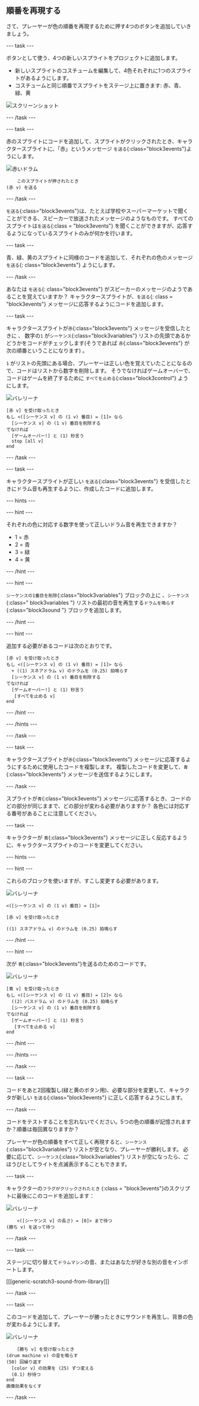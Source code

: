 ## 順番を再現する

さて、プレーヤーが色の順番を再現するために押す4つのボタンを追加していきましょう。

\--- task \---

ボタンとして使う、4つの新しいスプライトをプロジェクトに追加します。

+ 新しいスプライトのコスチュームを編集して、4色それぞれに1つのスプライトがあるようにします。
+ コスチュームと同じ順番でスプライトをステージ上に置きます: 赤、青、緑、黄

![スクリーンショット](images/colour-drums.png)

\--- /task \---

\--- task \---

赤のスプライトにコードを追加して、スプライトがクリックされたとき、キャラクタースプライトに、「赤」というメッセージ `を送る`{:class="block3events"}ようにします。

![赤いドラム](images/red_drum.png)

```blocks3
    このスプライトが押されたとき
(赤 v) を送る
```

\--- /task \---

`を送る`{:class="block3events"}は、たとえば学校やスーパーマーケットで聞くことができる、スピーカーで放送されたメッセージのようなものです。 すべてのスプライトは`を送る`{:class = "block3events"} を聞くことができますが、応答するようになっているスプライトのみが何かを行います。

\--- task \---

青、緑、黄のスプライトに同様のコードを追加して、それぞれの色のメッセージ `を送る`{: class="block3events"} ようにします。

\--- /task \---

あなたは `を送る`{: class="block3events"} がスピーカーのメッセージのようであることを覚えていますか？ キャラクタースプライトが、`を送る`{: class = "block3events"} メッセージに応答するようにコードを追加します。

\--- task \---

キャラクタースプライトが`赤`{:class="block3events"} メッセージを受信したときに 、 数字の`1` が`シーケンス`{:class="block3variables"} リストの先頭であるかどうかをコードがチェックします(そうであれば `赤`{:class="block3events"} が次の順番ということになります) 。

`1` がリストの先頭にある場合、プレーヤーは正しい色を覚えていたことになるので、コードはリストから数字を削除します。 そうでなければゲームオーバーで、コードはゲームを終了するために `すべてを止める`{:class="block3control"} ようにします。

![バレリーナ](images/ballerina.png)

```blocks3
[赤 v] を受け取ったとき
もし <([シーケンス v] の (1 v) 番目) = [1]> なら 
  [シーケンス v] の (1 v) 番目を削除する
でなければ 
  [ゲームオーバー!] と (1) 秒言う
  stop [all v]
end
```

\--- /task \---

\--- task \---

キャラクタースプライトが正しい `を送る`{:class="block3events"} を受信したときにドラム音も再生するように、作成したコードに追加します。

\--- hints \---

\--- hint \---

それぞれの色に対応する数字を使って正しいドラム音を再生できますか？

+ 1 = 赤
+ 2 = 青
+ 3 = 緑
+ 4 = 黄

\--- /hint \---

\--- hint \---

`シーケンスの1番目を削除`{:class="block3variables"} ブロックの上に 、`シーケンス`{:class=" block3variables "} リストの最初の音を再生する`ドラムを鳴らす`{:class="block3sound "} ブロックを追加します。

\--- /hint \---

\--- hint \---

追加する必要があるコードは次のとおりです。

```blocks3
[赤 v] を受け取ったとき
もし <([シーケンス v] の (1 v) 番目) = [1]> なら 
  + ((1) スネアドラム v) のドラムを (0.25) 拍鳴らす
  [シーケンス v] の (1 v) 番目を削除する
でなければ 
  [ゲームオーバー!] と (1) 秒言う
   [すべてを止める v]
end
```

\--- /hint \---

\--- /hints \---

\--- /task \---

\--- task \---

キャラクタースプライトが`赤`{:class="block3events"} メッセージに応答するようにするために使用したコードを複製します。 複製したコードを変更して、`青`{:class="block3events"} メッセージを送信するようにします。

\--- /task \---

スプライトが`青`{:class="block3events"} メッセージに応答するとき、コードのどの部分が同じままで、どの部分が変わる必要がありますか？ 各色には対応する番号があることに注意してください。

\--- task \---

キャラクターが `青`{:class="block3events"} メッセージに正しく反応するように、キャラクタースプライトのコードを変更してください。

\--- hints \---

\--- hint \---

これらのブロックを使いますが、すこし変更する必要があります。

![バレリーナ](images/ballerina.png)

```blocks3
<([シーケンス v] の (1 v) 番目) = [1]>

[赤 v] を受け取ったとき

((1) スネアドラム v) のドラムを (0.25) 拍鳴らす
```

\--- /hint \---

\--- hint \---

次が `青`{:class="block3events"}を送るのためのコードです。

![バレリーナ](images/ballerina.png)

```blocks3
[青 v] を受け取ったとき
もし <([シーケンス v] の (1 v) 番目) = [2]> なら 
  ((2) バスドラム v) のドラムを (0.25) 拍鳴らす
  [シーケンス v] の (1 v) 番目を削除する
でなければ 
  [ゲームオーバー!] と (1) 秒言う
   [すべてを止める v]
end
```

\--- /hint \---

\--- /hints \---

\--- /task \---

\--- task \---

コードをあと2回複製し(緑と黄のボタン用)、必要な部分を変更して、キャラクタが新しい `を送る`{:class="block3events"} に正しく応答するようにします。

\--- /task \---

コードをテストすることを忘れないでください。5つの色の順番が記憶されますか？順番は毎回異なりますか？

プレーヤーが色の順番をすべて正しく再現すると、`シーケンス`{:class="block3variables"} リストが空となり、プレーヤーが勝利します。 必要に応じて、`シーケンス`{:class="block3variables"} リストが空になったら、ごほうびとしてライトを点滅表示することもできます。

\--- task \---

キャラクターの`フラグがクリックされたとき` {:class = "block3events"}のスクリプトに最後にこのコードを追加します：

![バレリーナ](images/ballerina.png)

```blocks3
    <([シーケンス v] の長さ) = [0]> まで待つ
(勝ち v) を送って待つ
```

\--- /task \---

\--- task \---

ステージに切り替えて`ドラムマシン`の音、またはあなたが好きな別の音をインポートします。

[[[generic-scratch3-sound-from-library]]]

\--- /task \---

\--- task \---

このコードを追加して、プレーヤーが勝ったときにサウンドを再生し、背景の色が変わるようにします。

![バレリーナ](images/stage.png)

```blocks3
    [勝ち v] を受け取ったとき
(drum machine v) の音を鳴らす
(50) 回繰り返す 
  [color v] の効果を (25) ずつ変える
  (0.1) 秒待つ
end
画像効果をなくす
```

\--- /task \---
